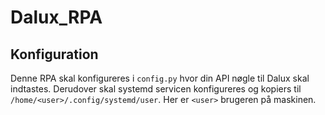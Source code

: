 # Dalux_RPA
## Konfiguration
Denne RPA skal konfigureres i `config.py` hvor din API nøgle til Dalux skal indtastes. Derudover skal systemd servicen konfigureres og kopiers til `/home/<user>/.config/systemd/user`. Her er `<user>` brugeren på maskinen.
